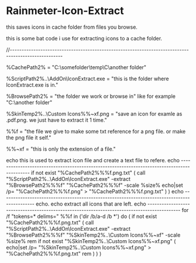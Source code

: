 # Rainmeter-Icon-Extract
this saves icons in cache folder from files you browse.


this is some bat code i use for extracting icons to a cache folder.

//----------------------------------------------------------------------------------------------------

%CachePath2% = "C:\somefolder\temp\C\another folder\"

%ScriptPath2%\..\AddOn\IconExtract.exe = "this is the folder where IconExtract.exe is in."

%BrowsePath2% = "the folder we work or browse in" like for example "C:\another folder\"

%SkinTemp2%\..\Custom Icons\%%~xf.png = "save an icon for examle as .pdf.png. we just have to extract it 1 time."

%%f = "the file we give to make some txt reference for a png file. or make the png file it self."

%%~xf = "this is only the extension of a file."



echo this is used to extract icon file and create a text file to refere.
echo --------------------------------------------------------------------------------------------
  if not exist "%CachePath2%%%f.png.txt" (
    call "%ScriptPath2%\..\AddOn\IconExtract.exe" -extract "%BrowsePath2%%%f" "%CachePath2%%%f" -scale %size%
    echo|set /p= "%CachePath2%%%f.png" > "%CachePath2%%%f.png.txt"
  )
 )
echo --------------------------------------------------------------------------------------------
echo.
echo extract all icons that are left.
echo --------------------------------------------------------------------------------------------
for /f "tokens=* delims=" %%f in ('dir /b/a-d /b *') do (
  if not exist "%CachePath2%%%f.png.txt" (
    call "%ScriptPath2%\..\AddOn\IconExtract.exe" -extract "%BrowsePath2%%%f" "%SkinTemp2%\..\Custom Icons\%%~xf" -scale %size%
rem	if not exist "%SkinTemp2%\..\Custom Icons\%%~xf.png" (
      echo|set /p= "%SkinTemp2%\..\Custom Icons\%%~xf.png" > "%CachePath2%%%f.png.txt"
rem	)
  )
)

